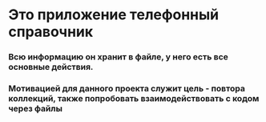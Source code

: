 # Это приложение телефонный справочник
### Всю информацию он хранит в файле, у него есть все основные действия.
### Мотивацией для данного проекта служит цель - повтора коллекций, также попробовать взаимодействовать с кодом через файлы